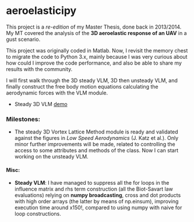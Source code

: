# aeroelasticipy

This project is a *re-edition* of my Master Thesis, done back in 2013/2014. My MT covered the analysis of the **3D aeroelastic response of an UAV** in a gust scenario.

This project was originally coded in Matlab. Now, I revisit the memory chest to migrate the code to Python 3.x, mainly because I was very curious about how could I improve the code performance, and also be able to share my results with the community.

I will first walk through the 3D steady VLM, 3D then unsteady VLM, and finally construct the free body motion equations calculating the aerodynamic forces with the VLM module.

+ Steady 3D VLM [demo](https://github.com/partmor/aeroelasticipy/blob/master/steady_VLM/demo.ipynb)

### Milestones:
+ The steady 3D Vortex Lattice Method module is ready and validated against the figures in *Low Speed Aerodynamics* (J. Katz et al.). Only minor further improvements will be made, related to controlling the access to some attributes and methods of the class. Now I can start working on the unsteady VLM.

#### Misc:
+ **Steady VLM**: I have managed to suppress all the for loops in the influence matrix and rhs term construction (all the Biot-Savart law evaluations) relying on **numpy broadcasting**, cross and dot products with high order arrays (the latter by means of np.einsum), improving execution time around x150!, compared to using numpy with naive for loop constructions.
